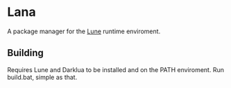 # Lana
A package manager for the [Lune](https://github.com/lune-org/lune/) runtime enviroment.

## Building
Requires Lune and Darklua to be installed and on the PATH enviroment.
Run build.bat, simple as that.